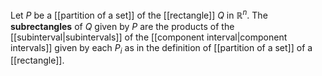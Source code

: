 Let $P$ be a [[partition of a set]] of the [[rectangle]] $Q$ in $\mathbb R^n$. The **subrectangles** of $Q$ given by $P$ are the products of the [[subinterval|subintervals]] of the [[component interval|component intervals]] given by each $P_i$ as in the definition of [[partition of a set]] of a [[rectangle]].